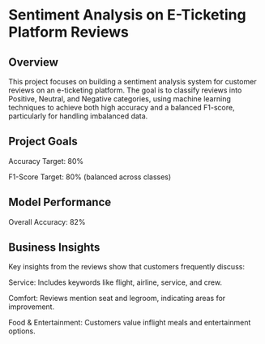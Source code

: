 # Sentiment Analysis on E-Ticketing Platform Reviews

## Overview

This project focuses on building a sentiment analysis system for customer reviews on an e-ticketing platform. The goal is to classify reviews into Positive, Neutral, and Negative categories, using machine learning techniques to achieve both high accuracy and a balanced F1-score, particularly for handling imbalanced data.

## Project Goals

Accuracy Target: 80%  

F1-Score Target: 80% (balanced across classes)

## Model Performance

Overall Accuracy: 82% 

## Business Insights

Key insights from the reviews show that customers frequently discuss:

Service: Includes keywords like flight, airline, service, and crew.  

Comfort: Reviews mention seat and legroom, indicating areas for improvement.  

Food & Entertainment: Customers value inflight meals and entertainment options.

